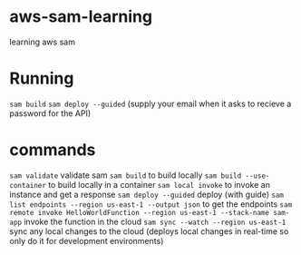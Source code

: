 # aws-sam-learning
learning aws sam

# Running
`sam build`
`sam deploy --guided` (supply your email when it asks to recieve a password for the API)

# commands
`sam validate` validate sam
`sam build` to build locally
`sam build --use-container` to build locally in a container
`sam local invoke` to invoke an instance and get a response
`sam deploy --guided` deploy (with guide)
`sam list endpoints --region us-east-1 --output json` to get the endpoints
`sam remote invoke HelloWorldFunction --region us-east-1 --stack-name sam-app` invoke the function in the cloud
`sam sync --watch --region us-east-1` sync any local changes to the cloud (deploys local changes in real-time so only do it for development environments)
